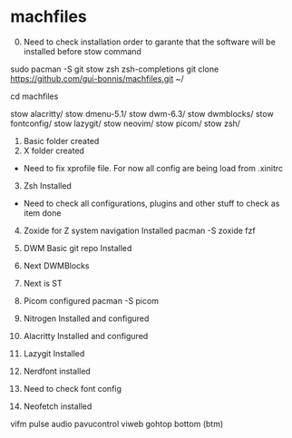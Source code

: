 # machfiles
0) Need to check installation order to garante that the software will be installed before stow command

sudo pacman -S git stow zsh zsh-completions
git clone https://github.com/gui-bonnis/machfiles.git ~/

cd machfiles

stow alacritty/
stow dmenu-5.1/
stow dwm-6.3/
stow dwmblocks/
stow fontconfig/
stow lazygit/
stow neovim/
stow picom/
stow zsh/

1) Basic folder created
2) X folder created
  - Need to fix xprofile file. For now all config are being load from .xinitrc

3) Zsh Installed
  - Need to check all configurations, plugins and other stuff to check as item done

4) Zoxide for Z system navigation Installed
pacman -S zoxide fzf

5) DWM Basic git repo Installed
6) Next DWMBlocks 
7) Next is ST
8) Picom configured
pacman -S picom

9) Nitrogen Installed and configured
10) Alacritty Installed and configured
11) Lazygit Installed
12) Nerdfont installed
13) Need to check font config
14) Neofetch installed

vifm
pulse audio
pavucontrol
viweb
gohtop
bottom (btm)
